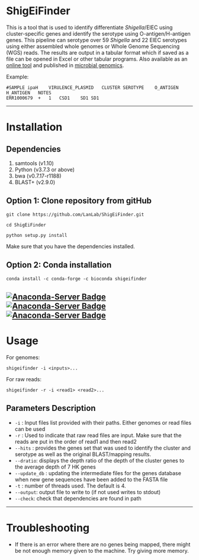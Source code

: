 # ShigEiFinder

This is a tool that is used to identify differentiate *Shigella*/EIEC 
using cluster-specific genes and identify the serotype using O-antigen/H-antigen genes. 
This pipeline can serotype over 59 *Shigella* and 22 EIEC serotypes using either assembled whole genomes 
or Whole Genome Sequencing (WGS) reads. The results are output in a tabular format which if saved as a 
file can be opened in Excel or other tabular programs. Also available as an [online tool](https://mgtdb.unsw.edu.au/ShigEiFinder/) and published in [microbial genomics](https://www.microbiologyresearch.org/content/journal/mgen/10.1099/mgen.0.000704).

Example:
````
#SAMPLE	ipaH	VIRULENCE_PLASMID	CLUSTER	SEROTYPE	O_ANTIGEN	H_ANTIGEN	NOTES
ERR1000679	+	1	CSD1	SD1	SD1		
````

---
# Installation 
## Dependencies
1. samtools (v1.10)
2. Python (v3.7.3 or above)
3. bwa (v0.7.17-r1188)
4. BLAST+ (v2.9.0)

## Option 1: Clone repository from gitHub
````
git clone https://github.com/LanLab/ShigEiFinder.git

cd ShigEiFinder

python setup.py install
````
Make sure that you have the dependencies installed.

## Option 2: Conda installation  
````
conda install -c conda-forge -c bioconda shigeifinder
````
[![Anaconda-Server Badge](https://anaconda.org/bioconda/shigeifinder/badges/installer/conda.svg)](https://conda.anaconda.org/bioconda) [![Anaconda-Server Badge](https://anaconda.org/bioconda/shigeifinder/badges/downloads.svg)](https://anaconda.org/bioconda/shigeifinder) [![Anaconda-Server Badge](https://anaconda.org/bioconda/shigeifinder/badges/version.svg)](https://anaconda.org/bioconda/shigeifinder)
---
# Usage
For genomes:
````
shigeifinder -i <inputs>...
````
For raw reads:
````
shigeifinder -r -i <read1> <read2>...
````

## Parameters Description
- ````-i```` : Input files list provided with their paths. Either genomes or read files can be used
- ````-r```` : Used to indicate that raw read files are input. Make sure that the reads are put in the order of read1 and then read2
- ````--hits```` : provides the genes set that was used to identify the cluster and serotype as well as the original BLAST/mapping results.
- ````--dratio````: displays the depth ratio of the depth of the cluster genes to the average depth of 7 HK genes
- ````--update_db```` : updating the intermediate files for the genes database when new gene sequences have been added to the FASTA file
- ````-t```` : number of threads used. The default is 4.
- ````--output````: output file to write to (if not used writes to stdout)
- ````--check````: check that dependencies are found in path

---
# Troubleshooting
- If there is an error where there are no genes being mapped, there might be not enough memory given to the machine. Try giving more memory.
